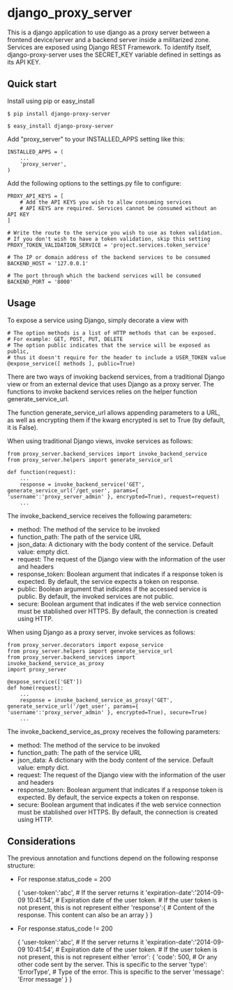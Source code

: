 django_proxy_server
===================
This is a django application to use django as a proxy server between a frontend device/server and a backend server inside a militarized zone. Services are exposed using Django REST Framework. To identify itself, django-proxy-server uses the SECRET_KEY variable defined in settings as its API KEY.

Quick start
-----------
Install using pip or easy_install

    $ pip install django-proxy-server

    $ easy_install django-proxy-server

Add "proxy_server" to your INSTALLED_APPS setting like this:

    INSTALLED_APPS = ( 
        ...
        'proxy_server',
    )

Add the following options to the settings.py file to configure:

    PROXY_API_KEYS = [
        # Add the API KEYS you wish to allow consuming services
        # API KEYS are required. Services cannot be consumed without an API KEY
    ]
    
    # Write the route to the service you wish to use as token validation.
    # If you don't wish to have a token validation, skip this setting
    PROXY_TOKEN_VALIDATION_SERVICE = 'project.services.token_service'

    # The IP or domain address of the backend services to be consumed
    BACKEND_HOST = '127.0.0.1'

    # The port through which the backend services will be consumed
    BACKEND_PORT = '8000'

Usage
-----------
To expose a service using Django, simply decorate a view with
    
    # The option methods is a list of HTTP methods that can be exposed.
    # For example: GET, POST, PUT, DELETE
    # The option public indicates that the service will be exposed as public,
    # thus it doesn't require for the header to include a USER_TOKEN value
    @expose_service([ methods ], public=True)

There are two ways of invoking backend services, from a traditional Django view or from an external device that uses Django as a proxy server. The functions to invoke backend services relies on the helper function generate_service_url.

The function generate_service_url allows appending parameters to a URL, as well as encrypting them if the kwarg encrypted is set to True (by default, it is False).

When using traditional Django views, invoke services as follows:

    from proxy_server.backend_services import invoke_backend_service
    from proxy_server.helpers import generate_service_url

    def function(request):
        ...
        response = invoke_backend_service('GET', generate_service_url('/get_user', params={ 'username':'proxy_server_admin' }, encrypted=True), request=request)
        ...

The invoke_backend_service receives the following parameters:
* method: The method of the service to be invoked
* function_path: The path of the service URL
* json_data: A dictionary with the body content of the service. Default value: empty dict.
* request: The request of the Django view with the information of the user and headers
* response_token: Boolean argument that indicates if a response token is expected. By default, the service expects a token on response.
* public: Boolean argument that indicates if the accessed service is public. By default, the invoked services are not public.
* secure: Boolean argument that indicates if the web service connection must be stablished over HTTPS. By default, the connection is created using HTTP.

When using Django as a proxy server, invoke services as follows:

    from proxy_server.decorators import expose_service
    from proxy_server.helpers import generate_service_url
    from proxy_server.backend_services import invoke_backend_service_as_proxy
    import proxy_server

    @expose_service(['GET'])
    def home(request):
        ...
        response = invoke_backend_service_as_proxy('GET', generate_service_url('/get_user', params={ 'username':'proxy_server_admin' }, encrypted=True), secure=True)
        ...

The invoke_backend_service_as_proxy receives the following parameters:
* method: The method of the service to be invoked
* function_path: The path of the service URL
* json_data: A dictionary with the body content of the service. Default value: empty dict.
* request: The request of the Django view with the information of the user and headers
* response_token: Boolean argument that indicates if a response token is expected. By default, the service expects a token on response.
* secure: Boolean argument that indicates if the web service connection must be stablished over HTTPS. By default, the connection is created using HTTP.

Considerations
--------------
The previous annotation and functions depend on the following response structure:

* For response.status_code = 200
    
    {
        'user-token':'abc', # If the server returns it
        'expiration-date':'2014-09-09 10:41:54', # Expiration date of the user token.
                                                 # If the user token is not present, this is not represent either
        'response':{
            # Content of the response. This content can also be an array
        }
    }

* For response.status_code != 200
    
    {
        'user-token':'abc', # If the server returns it
        'expiration-date':'2014-09-09 10:41:54', # Expiration date of the user token.
                                                 # If the user token is not present, this is not represent either
        'error': {
            'code': 500, # Or any other code sent by the server. This is specific to the server
            'type': 'ErrorType', # Type of the error. This is specific to the server
            'message': 'Error message'
        }
    }